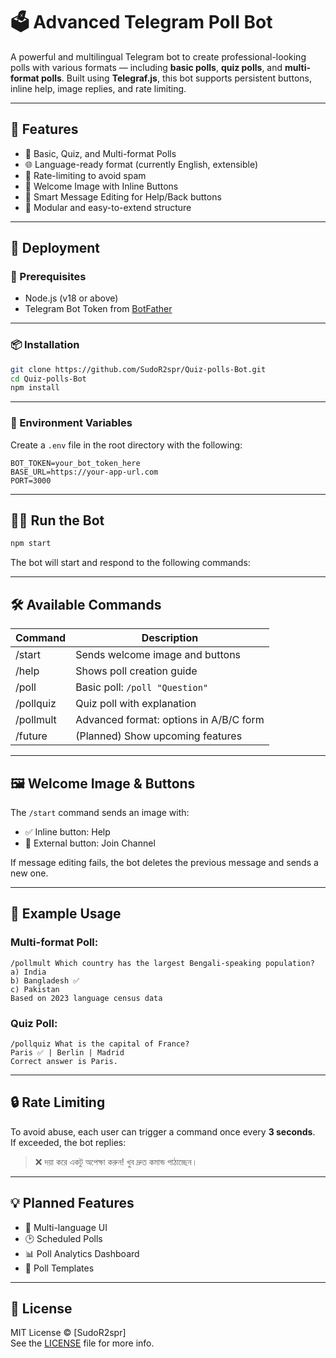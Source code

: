 # 🗳️ Advanced Telegram Poll Bot

A powerful and multilingual Telegram bot to create professional-looking polls with various formats — including **basic polls**, **quiz polls**, and **multi-format polls**. Built using **Telegraf.js**, this bot supports persistent buttons, inline help, image replies, and rate limiting.

---

## 📌 Features

- 🎯 Basic, Quiz, and Multi-format Polls  
- 🌐 Language-ready format (currently English, extensible)  
- 🧠 Rate-limiting to avoid spam  
- 📸 Welcome Image with Inline Buttons  
- 🔄 Smart Message Editing for Help/Back buttons  
- 🧩 Modular and easy-to-extend structure  

---

## 🚀 Deployment

### 🧱 Prerequisites

- Node.js (v18 or above)  
- Telegram Bot Token from [BotFather](https://t.me/BotFather)

---

### 📦 Installation

```bash
git clone https://github.com/SudoR2spr/Quiz-polls-Bot.git
cd Quiz-polls-Bot
npm install
```

---

### 🔧 Environment Variables

Create a `.env` file in the root directory with the following:

```env
BOT_TOKEN=your_bot_token_here
BASE_URL=https://your-app-url.com
PORT=3000
```

---

## 🏃‍♂️ Run the Bot

```bash
npm start
```

The bot will start and respond to the following commands:

---

## 🛠 Available Commands

| Command      | Description                                |
|--------------|--------------------------------------------|
| /start       | Sends welcome image and buttons            |
| /help        | Shows poll creation guide                  |
| /poll        | Basic poll: `/poll "Question"`             |
| /pollquiz    | Quiz poll with explanation                 |
| /pollmult    | Advanced format: options in A/B/C form     |
| /future      | (Planned) Show upcoming features           |

---

## 🖼 Welcome Image & Buttons

The `/start` command sends an image with:

- ✅ Inline button: Help  
- 🔗 External button: Join Channel  

If message editing fails, the bot deletes the previous message and sends a new one.

---

## 📖 Example Usage

### Multi-format Poll:

```
/pollmult Which country has the largest Bengali-speaking population?
a) India
b) Bangladesh ✅
c) Pakistan
Based on 2023 language census data
```

### Quiz Poll:

```
/pollquiz What is the capital of France?
Paris ✅ | Berlin | Madrid
Correct answer is Paris.
```

---

## 🔒 Rate Limiting

To avoid abuse, each user can trigger a command once every **3 seconds**.  
If exceeded, the bot replies:

> ❌ দয়া করে একটু অপেক্ষা করুন! খুব দ্রুত কমান্ড পাঠাচ্ছেন।

---

## 💡 Planned Features

- 🔄 Multi-language UI  
- 🕑 Scheduled Polls  
- 📊 Poll Analytics Dashboard  
- 📄 Poll Templates  

---

## 📜 License

MIT License © [SudoR2spr]  
See the [LICENSE](./LICENSE) file for more info.
